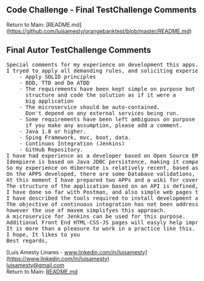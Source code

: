 ## Code Challenge - Final TestChallenge Comments
Return to Main: [README.md] (https://github.com/luisamesty/orangebanktest/blob/master/README.md)
## Final Autor TestChallenge Comments
<pre>
Special comments for my experience on development this apps.
I tryed to apply all demanding rules, and soliciting experience:
    - Apply SOLID principles
    - BDD, TTD and Do ATDD
    - The requirements have been kept simple on purpose but
      structure and code the solution as if it were a
      big application
    - The microservice should be auto-contained. 
      Don't depend on any external services being run.
    - Some requirements have been left ambiguous on purpose so,
      if you make any assumption, please add a comment.
    - Java 1.8 or higher.
    - Sping Framework, mvc, boot, data.
    - Continuos Integration (Jenkins)
    - GitHub Repository.
I have had experience as a developer based on Open Source ERP Idempiere. Particullary this ERP lacks a litle on Testing procedures, because most java plugin development is based on community developed legacy code, started on 1999 as Compiere and forked on iDempiere on 2008.
Idempiere is based on Java JDBC persistence, making it compatible for Oracle an PostgreSQL. 
So my experience on Hibernate is relatively recent, based as selft-taught and developer curiosity. 
On the APPS developed, there are some Database validations, that must be done on hibernate project table annotations model. Instead of this, i used an script to solve temporaryly some table constrains. I recognize it is not a good practice, specially on ORM development.
At this moment I have prepared two APPs and a wiki for covering the most with Test Challenge, and I am still working to complete debug it. 
The structure of the application based on an API is defined, the functional tests 
I have done so far with Postman, and also simple web pages to do additional tests using a browser.
I have described the tools required to install development and production environment.
The objective of continuous integration has not been addressed in this exercise, 
however the use of mavem simplifyes this approach.
A microservice for Jenkins can be used for this purpose.
Additional Front End HTML-CSS-JS pages will easyly help improve testing on production environment.
It is more than a pleasure to work in a practice like this.
I hope, It likes to you
Best regards,  
</pre>
[Luis Amesty Linares - www.linkedin.com/in/luisamesty](https://www.linkedin.com/in/luisamesty)</br>
luisamesty@gmail.com</br>
Return to Main: [README.md](https://github.com/luisamesty/orangebanktest/blob/master/README.md)